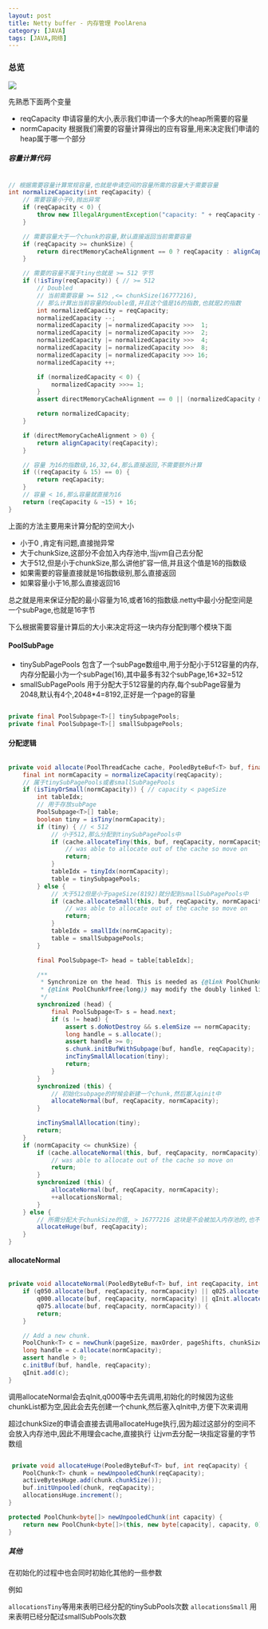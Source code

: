 ```yaml
---
layout: post
title: Netty buffer - 内存管理 PoolArena
category: [JAVA]
tags: [JAVA,网络]
---
```


### 总览
![](http://of83v97ri.bkt.gdipper.com/poolarena.png)


先熟悉下面两个变量

* reqCapacity 申请容量的大小,表示我们申请一个多大的heap所需要的容量
* normCapacity 根据我们需要的容量计算得出的应有容量,用来决定我们申请的heap属于哪一个部分

##### 容量计算代码

```JAVA

// 根据需要容量计算常规容量,也就是申请空间的容量所需的容量大于需要容量
int normalizeCapacity(int reqCapacity) {
    // 需要容量小于0,抛出异常
	if (reqCapacity < 0) {
	    throw new IllegalArgumentException("capacity: " + reqCapacity + " (expected: 0+)");
	}

	// 需要容量大于一个chunk的容量,默认直接返回当前需要容量
	if (reqCapacity >= chunkSize) {
	    return directMemoryCacheAlignment == 0 ? reqCapacity : alignCapacity(reqCapacity);
	}

	// 需要的容量不属于tiny也就是 >= 512 字节
	if (!isTiny(reqCapacity)) { // >= 512
	    // Doubled
	    // 当前需要容量 >= 512 ,<= chunkSize(16777216),
	    // 那么计算出当前容量的double值,并且这个值是16的指数,也就是2的指数
	    int normalizedCapacity = reqCapacity;
	    normalizedCapacity --;
	    normalizedCapacity |= normalizedCapacity >>>  1;
	    normalizedCapacity |= normalizedCapacity >>>  2;
	    normalizedCapacity |= normalizedCapacity >>>  4;
	    normalizedCapacity |= normalizedCapacity >>>  8;
	    normalizedCapacity |= normalizedCapacity >>> 16;
	    normalizedCapacity ++;

	    if (normalizedCapacity < 0) {
	        normalizedCapacity >>>= 1;
	    }
	    assert directMemoryCacheAlignment == 0 || (normalizedCapacity & directMemoryCacheAlignmentMask) == 0;

	    return normalizedCapacity;
	}

	if (directMemoryCacheAlignment > 0) {
	    return alignCapacity(reqCapacity);
	}

	// 容量 为16的指数级,16,32,64,那么直接返回,不需要额外计算	
	if ((reqCapacity & 15) == 0) {
	    return reqCapacity;
	}
    // 容量 < 16,那么容量就直接为16
	return (reqCapacity & ~15) + 16;
}

```

上面的方法主要用来计算分配的空间大小

* 小于0 ,肯定有问题,直接抛异常
* 大于chunkSize,这部分不会加入内存池中,当jvm自己去分配
* 大于512,但是小于chunkSize,那么讲他扩容一倍,并且这个值是16的指数级
* 如果需要的容量直接就是16指数级别,那么直接返回
* 如果容量小于16,那么直接返回16

总之就是用来保证分配的最小容量为16,或者16的指数级.netty中最小分配空间是一个subPage,也就是16字节

下么根据需要容量计算后的大小来决定将这一块内存分配到哪个模块下面

#### PoolSubPage

* tinySubPagePools 包含了一个subPage数组中,用于分配小于512容量的内存,内存分配最小为一个subPage(16),其中最多有32个subPage,16*32=512
* smallSubPagePools 用于分配大于512容量的内存,每个subPage容量为2048,默认有4个,2048*4=8192,正好是一个page的容量

```JAVA

private final PoolSubpage<T>[] tinySubpagePools;
private final PoolSubpage<T>[] smallSubpagePools;

```

#### 分配逻辑

```JAVA

private void allocate(PoolThreadCache cache, PooledByteBuf<T> buf, final int reqCapacity) {
    final int normCapacity = normalizeCapacity(reqCapacity);
    // 属于tinySubPagePools或者smallSubPagePools
    if (isTinyOrSmall(normCapacity)) { // capacity < pageSize
        int tableIdx;
        // 用于存放subPage
        PoolSubpage<T>[] table;
        boolean tiny = isTiny(normCapacity);
        if (tiny) { // < 512
        	// 小于512,那么分配到tinySubPagePools中
            if (cache.allocateTiny(this, buf, reqCapacity, normCapacity)) {
                // was able to allocate out of the cache so move on
                return;
            }
            tableIdx = tinyIdx(normCapacity);
            table = tinySubpagePools;
        } else {
        	// 大于512但是小于pageSize(8192)就分配到smallSubPagePools中
            if (cache.allocateSmall(this, buf, reqCapacity, normCapacity)) {
                // was able to allocate out of the cache so move on
                return;
            }
            tableIdx = smallIdx(normCapacity);
            table = smallSubpagePools;
        }

        final PoolSubpage<T> head = table[tableIdx];

        /**
         * Synchronize on the head. This is needed as {@link PoolChunk#allocateSubpage(int)} and
         * {@link PoolChunk#free(long)} may modify the doubly linked list as well.
         */
        synchronized (head) {
            final PoolSubpage<T> s = head.next;
            if (s != head) {
                assert s.doNotDestroy && s.elemSize == normCapacity;
                long handle = s.allocate();
                assert handle >= 0;
                s.chunk.initBufWithSubpage(buf, handle, reqCapacity);
                incTinySmallAllocation(tiny);
                return;
            }
        }
        synchronized (this) {
        	// 初始化subpage的时候会新建一个chunk,然后塞入qinit中
            allocateNormal(buf, reqCapacity, normCapacity);
        }

        incTinySmallAllocation(tiny);
        return;
    }
    if (normCapacity <= chunkSize) {
        if (cache.allocateNormal(this, buf, reqCapacity, normCapacity)) {
            // was able to allocate out of the cache so move on
            return;
        }
        synchronized (this) {
            allocateNormal(buf, reqCapacity, normCapacity);
            ++allocationsNormal;
        }
    } else {
		// 所需分配大于chunkSize的值, > 16777216 这块是不会被加入内存池的,也不会缓存       
        allocateHuge(buf, reqCapacity);
    }
}
```
#### allocateNormal

```JAVA

private void allocateNormal(PooledByteBuf<T> buf, int reqCapacity, int normCapacity) {
	if (q050.allocate(buf, reqCapacity, normCapacity) || q025.allocate(buf, reqCapacity, normCapacity) ||
	    q000.allocate(buf, reqCapacity, normCapacity) || qInit.allocate(buf, reqCapacity, normCapacity) ||
	    q075.allocate(buf, reqCapacity, normCapacity)) {
	    return;
	}

	// Add a new chunk.
	PoolChunk<T> c = newChunk(pageSize, maxOrder, pageShifts, chunkSize);
	long handle = c.allocate(normCapacity);
	assert handle > 0;
	c.initBuf(buf, handle, reqCapacity);
	qInit.add(c);
}

```
调用allocateNormal会去qInit,q000等中去先调用,初始化的时候因为这些chunkList都为空,因此会去先创建一个chunk,然后塞入qInit中,方便下次来调用

超过chunkSize的申请会直接去调用allocateHuge执行,因为超过这部分的空间不会放入内存池中,因此不用理会cache,直接执行
让jvm去分配一块指定容量的字节数组

```JAVA

 private void allocateHuge(PooledByteBuf<T> buf, int reqCapacity) {
    PoolChunk<T> chunk = newUnpooledChunk(reqCapacity);
    activeBytesHuge.add(chunk.chunkSize());
    buf.initUnpooled(chunk, reqCapacity);
    allocationsHuge.increment();
}

protected PoolChunk<byte[]> newUnpooledChunk(int capacity) {
	return new PoolChunk<byte[]>(this, new byte[capacity], capacity, 0);
}

```

##### 其他

在初始化的过程中也会同时初始化其他的一些参数

例如

```allocationsTiny```等用来表明已经分配的tinySubPools次数
```allocationsSmall``` 用来表明已经分配过smallSubPools次数
